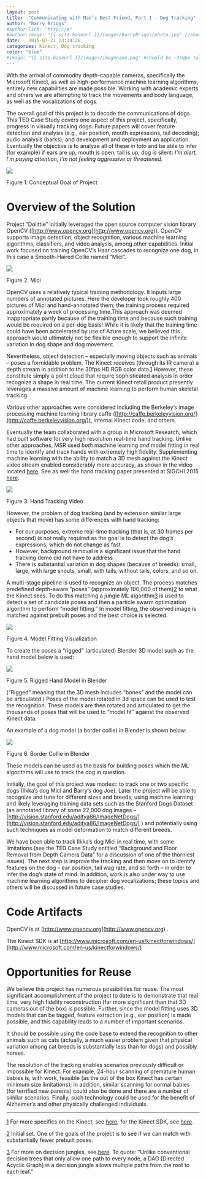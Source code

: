 ```yaml
---
layout: post
title:  "Communicating with Man’s Best Friend, Part I - Dog Tracking"
author: "Barry Briggs"
#author-link: "http://#"
#author-image: "{{ site.baseurl }}/images/BarryBriggs/photo.jpg" //should be square dimensions
date:   2015-07-21 23:34:28
categories: Kinect, Dog tracking
color: "blue"
#image: "{{ site.baseurl }}/images/imagename.png" #should be ~350px tall
---
```


With the arrival of commodity depth-capable cameras, specifically the Microsoft Kinect, as well as high-performance machine learning algorithms, entirely new capabilities are made possible. Working with academic experts and others we are attempting to track the movements and body language, as well as the vocalizations of dogs.

The overall goal of this project is to decode the communications of dogs. This TED Case Study covers one aspect of this project, specifically, progress in visually tracking dogs. Future papers will cover feature detection and analysis (e.g., ear position, mouth expressions, tail decoding); audio analysis (barks); and development and deployment an application. Eventually the objective is to analyze all of these _in toto_ and be able to infer (for example) if ears are up, mouth is open, tail is up, dog is silent: _I’m alert, I’m paying attention, I’m not feeling aggressive or threatened._

![]({{site.baseurl}}/images/2015-07-21-Dog-Tracking_images/image001.png)

Figure 1\. Conceptual Goal of Project

# Overview of the Solution

Project “Dolittle” initially leveraged the open source computer vision library OpenCV ([http://www.opencv.org](http://www.opencv.org)). OpenCV supports image detection, object recognition, various machine learning algorithms, classifiers, and video analysis, among other capabilities. Initial work focused on training OpenCV’s Haar cascades to recognize one dog, in this case a Smooth-Haired Collie named “Mici”.

![]({{site.baseurl}}/images/2015-07-21-Dog-Tracking_images/image002.jpg)

Figure 2. Mici

OpenCV uses a relatively typical training methodology. It inputs large numbers of annotated pictures. Here the developer took roughly 400 pictures of Mici and hand-annotated them; the training process required approximately a week of processing time.This approach was deemed inappropriate partly because of the training time and because such training would be required on a per-dog basis! While it is likely that the training time could have been accelerated by use of Azure scale, we believed this approach would ultimately not be flexible enough to support the infinite variation in dog shape and dog movement.

Nevertheless, object detection – especially moving objects such as animals – poses a formidable problem. The Kinect receives (through its IR camera) a depth stream in addition to the 30fps HD RGB color data.[1](#_ftn1) However, these constitute simply a point cloud that require sophisticated analysis in order recognize a shape in real time. The current Kinect retail product presently leverages a massive amount of machine learning to perform human skeletal tracking.

Various other approaches were considered including the Berkeley’s image processing machine learning library caffe ([http://caffe.berkeleyvision.org/](http://caffe.berkeleyvision.org/)), internal Kinect code, and others.

Eventually the team collaborated with a group in Microsoft Research, which had built software for very high resolution real-time hand tracking. Unlike other approaches, MSR used _both_ machine learning _and_ model fitting in real time to identify and track hands with extremely high fidelity. Supplementing machine learning with the ability to match a 3D mesh against the Kinect video stream enabled considerably more accuracy, as shown in the video located [here](https://www.youtube.com/watch?v=A-xXrMpOHyc). See as well the hand tracking paper presented at SIGCHI 2015 [here](http://research.microsoft.com/pubs/238453/pn362-sharp.pdf).

![](Dog%20Tracking_files/image003.jpg)

Figure 3. Hand Tracking Video

However, the problem of dog tracking (and by extension similar large objects that move) has some differences with hand tracking:

- For our purposes, extreme real-time tracking (that is, at 30 frames per second) is not really required as the goal is to detect the dog’s expressions, which do not change as fast
- However, background removal is a significant issue that the hand tracking demo did not have to address
- There is substantial variation in dog shapes (because of breeds): small, large, with large snouts, small, with tails, without tails, colors, and so on. 


A multi-stage pipeline is used to recognize an object. The process matches predefined depth-aware “poses” (approximately 100,000 of them)[2](#_ftn2) to what the Kinect sees. To do this matching a jungle ML algorithm[3](#_ftn3) is used to detect a set of candidate poses and then a particle swarm optimization algorithm to perform “model fitting.” In model fitting, the observed image is matched against prebuilt poses and the best choice is selected.

![](Dog%20Tracking_files/image004.jpg)

Figure 4. Model Fitting Visualization

To create the poses a “rigged” (articulated) Blender 3D model such as the hand model below is used:

![](Dog%20Tracking_files/image005.jpg)

Figure 5. Rigged Hand Model in Blender

(“Rigged” meaning that the 3D mesh includes “bones” and the model can be articulated.) Poses of the model rotated in 3d space can be used to test the recognition. These models are then rotated and articulated to get the thousands of poses that will be used to “model fit” against the observed Kinect data.

An example of a dog model (a border collie) in Blender is shown below:

![](Dog%20Tracking_files/image006.jpg)

Figure 6. Border Collie in Blender

These models can be used as the basis for building poses which the ML algorithms will use to track the dog in question.

Initially, the goal of this project was modest:  to track one or two specific dogs (Ilkka’s dog Mici and Barry’s dog Joe). Later the project will be able to recognize and tune for different sizes and breeds, using machine learning and likely leveraging training data sets such as the Stanford Dogs Dataset (an annotated library of some 22,000 dog images – [http://vision.stanford.edu/aditya86/ImageNetDogs/](http://vision.stanford.edu/aditya86/ImageNetDogs/) ) and potentially using such techniques as model deformation to match different breeds.  

We have been able to track Ilkka’s dog Mici in real time, with some limitations (see the TED Case Study entitled “Background and Floor Removal from Depth Camera Data” for a discussion of one of the thorniest issues). The next step is improve the tracking and then move on to identify features on the dog – ear position, tail wag rate, and so forth – in order to infer the dog’s state of mind. In addition, work is also under way to use machine learning algorithms to decipher dog vocalizations; these topics and others will be discussed in future case studies.

# Code Artifacts

OpenCV is at [http://www.opencv.org](http://www.opencv.org) .

The Kinect SDK is at [http://www.microsoft.com/en-us/kinectforwindows/](http://www.microsoft.com/en-us/kinectforwindows/)

# Opportunities for Reuse

We believe this project has numerous possibilities for reuse. The most significant accomplishment of the project to date is to demonstrate that real time, very high fidelity reconstruction (far more significant than that 3D cameras out of the box) is possible. Further, since the model fitting uses 3D models that can be tagged, feature extraction (e.g., ear position) is made possible, and this capability leads to a number of important scenarios.

It should be possible using the code base to extend the recognition to other animals such as cats (actually, a much easier problem given that physical variation among cat breeds is substantially less than for dogs) and possibly horses.

The resolution of the tracking enables scenarios previously difficult or impossible for Kinect. For example, 24-hour scanning of premature human babies is, with work, feasible (as the out of the box Kinect has certain minimum size limitations); in addition, similar scanning for normal babies (for terrified new parents) could also be done and there are a number of similar scenarios. Finally, such technology could be used for the benefit of Alzheimer’s and other physically challenged individuals.

* * *

[1](#_ftnref1) For more specifics on the Kinect, see [here](http://channel9.msdn.com/coding4fun/kinect/Kinect-1-vs-Kinect-2-a-side-by-side-reference); for the Kinect SDK, see [here](http://www.microsoft.com/en-us/kinectforwindows/).

[2](#_ftnref2) Initial set. One of the goals of the project is to see if we can match with substantially fewer prebuilt poses.

[3](#_ftnref3) For more on decision jungles, see [here](http://research.microsoft.com/pubs/205439/DecisionJunglesNIPS2013.pdf). To quote: “Unlike conventional decision trees that only allow one path to every node, a DAG [Directed Acyclic Graph] in a decision jungle allows multiple paths from the root to each leaf.”
